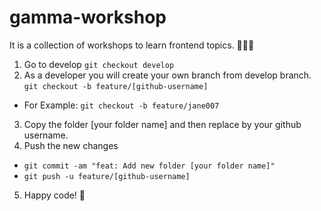 # gamma-workshop

It is a collection of workshops to learn frontend topics. 🧑‍💻🎨

1. Go to develop `git checkout develop`
2. As a developer you will create your own branch from develop branch.
  `git checkout -b feature/[github-username]`
  - For Example: `git checkout -b feature/jane007`
3. Copy the folder [your folder name] and then replace by your github username.
4. Push the new changes
  - `git commit -am "feat: Add new folder [your folder name]"`
  - `git push -u feature/[github-username]`
5. Happy code! 🤩
